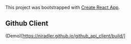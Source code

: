 This project was bootstrapped with [Create React App](https://github.com/facebookincubator/create-react-app).

## Github Client

(Demo)[https://niradler.github.io/github_api_client/build/]
